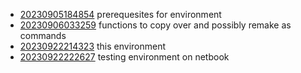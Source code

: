 - [20230905184854](/zet/20230905184854/README.md) prerequesites for environment
- [20230906033259](/zet/20230906033259/README.md) functions to copy over and possibly remake as commands
- [20230922214323](/zet/20230922214323/README.md) this environment
- [20230922222627](/zet/20230922222627/README.md) testing environment on netbook
